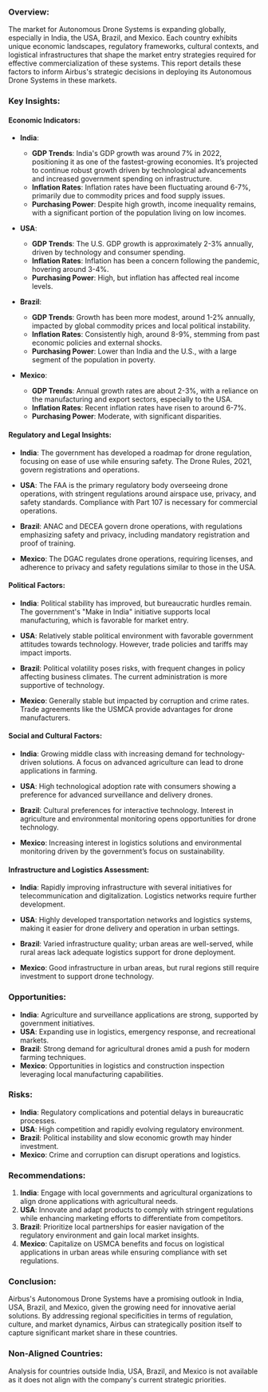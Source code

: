 ### Overview:
The market for Autonomous Drone Systems is expanding globally, especially in India, the USA, Brazil, and Mexico. Each country exhibits unique economic landscapes, regulatory frameworks, cultural contexts, and logistical infrastructures that shape the market entry strategies required for effective commercialization of these systems. This report details these factors to inform Airbus's strategic decisions in deploying its Autonomous Drone Systems in these markets.

### Key Insights:

#### Economic Indicators:
- **India**:
  - **GDP Trends**: India's GDP growth was around 7% in 2022, positioning it as one of the fastest-growing economies. It’s projected to continue robust growth driven by technological advancements and increased government spending on infrastructure.
  - **Inflation Rates**: Inflation rates have been fluctuating around 6-7%, primarily due to commodity prices and food supply issues.
  - **Purchasing Power**: Despite high growth, income inequality remains, with a significant portion of the population living on low incomes.
  
- **USA**:
  - **GDP Trends**: The U.S. GDP growth is approximately 2-3% annually, driven by technology and consumer spending.
  - **Inflation Rates**: Inflation has been a concern following the pandemic, hovering around 3-4%. 
  - **Purchasing Power**: High, but inflation has affected real income levels.

- **Brazil**:
  - **GDP Trends**: Growth has been more modest, around 1-2% annually, impacted by global commodity prices and local political instability.
  - **Inflation Rates**: Consistently high, around 8-9%, stemming from past economic policies and external shocks.
  - **Purchasing Power**: Lower than India and the U.S., with a large segment of the population in poverty.

- **Mexico**:
  - **GDP Trends**: Annual growth rates are about 2-3%, with a reliance on the manufacturing and export sectors, especially to the USA.
  - **Inflation Rates**: Recent inflation rates have risen to around 6-7%.
  - **Purchasing Power**: Moderate, with significant disparities.

#### Regulatory and Legal Insights:
- **India**: The government has developed a roadmap for drone regulation, focusing on ease of use while ensuring safety. The Drone Rules, 2021, govern registrations and operations.
  
- **USA**: The FAA is the primary regulatory body overseeing drone operations, with stringent regulations around airspace use, privacy, and safety standards. Compliance with Part 107 is necessary for commercial operations.

- **Brazil**: ANAC and DECEA govern drone operations, with regulations emphasizing safety and privacy, including mandatory registration and proof of training.

- **Mexico**: The DGAC regulates drone operations, requiring licenses, and adherence to privacy and safety regulations similar to those in the USA.

#### Political Factors:
- **India**: Political stability has improved, but bureaucratic hurdles remain. The government's "Make in India" initiative supports local manufacturing, which is favorable for market entry.

- **USA**: Relatively stable political environment with favorable government attitudes towards technology. However, trade policies and tariffs may impact imports.

- **Brazil**: Political volatility poses risks, with frequent changes in policy affecting business climates. The current administration is more supportive of technology.

- **Mexico**: Generally stable but impacted by corruption and crime rates. Trade agreements like the USMCA provide advantages for drone manufacturers.

#### Social and Cultural Factors:
- **India**: Growing middle class with increasing demand for technology-driven solutions. A focus on advanced agriculture can lead to drone applications in farming.

- **USA**: High technological adoption rate with consumers showing a preference for advanced surveillance and delivery drones.

- **Brazil**: Cultural preferences for interactive technology. Interest in agriculture and environmental monitoring opens opportunities for drone technology.

- **Mexico**: Increasing interest in logistics solutions and environmental monitoring driven by the government’s focus on sustainability.

#### Infrastructure and Logistics Assessment:
- **India**: Rapidly improving infrastructure with several initiatives for telecommunication and digitalization. Logistics networks require further development.

- **USA**: Highly developed transportation networks and logistics systems, making it easier for drone delivery and operation in urban settings.

- **Brazil**: Varied infrastructure quality; urban areas are well-served, while rural areas lack adequate logistics support for drone deployment.

- **Mexico**: Good infrastructure in urban areas, but rural regions still require investment to support drone technology.

### Opportunities:
- **India**: Agriculture and surveillance applications are strong, supported by government initiatives.
- **USA**: Expanding use in logistics, emergency response, and recreational markets.
- **Brazil**: Strong demand for agricultural drones amid a push for modern farming techniques.
- **Mexico**: Opportunities in logistics and construction inspection leveraging local manufacturing capabilities.

### Risks:
- **India**: Regulatory complications and potential delays in bureaucratic processes.
- **USA**: High competition and rapidly evolving regulatory environment.
- **Brazil**: Political instability and slow economic growth may hinder investment.
- **Mexico**: Crime and corruption can disrupt operations and logistics.

### Recommendations:
1. **India**: Engage with local governments and agricultural organizations to align drone applications with agricultural needs.
2. **USA**: Innovate and adapt products to comply with stringent regulations while enhancing marketing efforts to differentiate from competitors.
3. **Brazil**: Prioritize local partnerships for easier navigation of the regulatory environment and gain local market insights.
4. **Mexico**: Capitalize on USMCA benefits and focus on logistical applications in urban areas while ensuring compliance with set regulations.

### Conclusion:
Airbus's Autonomous Drone Systems have a promising outlook in India, USA, Brazil, and Mexico, given the growing need for innovative aerial solutions. By addressing regional specificities in terms of regulation, culture, and market dynamics, Airbus can strategically position itself to capture significant market share in these countries.

### Non-Aligned Countries:
Analysis for countries outside India, USA, Brazil, and Mexico is not available as it does not align with the company's current strategic priorities.